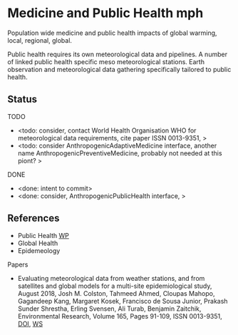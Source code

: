 # Medicine and Public Health mph

Population wide medicine and public health impacts of global warming, local, regional, global. 

Public health requires its own meteorological data and pipelines. A number of linked public health specific meso meteorological stations. Earth observation and meteorological data gathering specifically tailored to public health.

## Status

TODO
* <todo: consider, contact World Health Organisation WHO for meteorological data requirements, cite paper ISSN 0013-9351, >
* <todo: consider AnthropogenicAdaptiveMedicine interface, another name AnthropogenicPreventiveMedicine, probably not needed at this piont? >

DONE
* <done: intent to commit>
* <done: consider, AnthropogenicPublicHealth interface,  >

## References

* Public Health [WP](https://en.wikipedia.org/wiki/Public_health)
* Global Health
* Epidemeology

Papers
* Evaluating meteorological data from weather stations, and from satellites and global models for a multi-site epidemiological study, August 2018, Josh M. Colston, Tahmeed Ahmed, Cloupas Mahopo, Gagandeep Kang, Margaret Kosek, Francisco de Sousa Junior, Prakash Sunder Shrestha, Erling Svensen, Ali Turab, Benjamin Zaitchik, Environmental Research, Volume 165, Pages 91-109, ISSN 0013-9351, [DOI](https://doi.org/10.1016/j.envres.2018.02.027), [WS](https://www.sciencedirect.com/science/article/pii/S0013935118300926)
